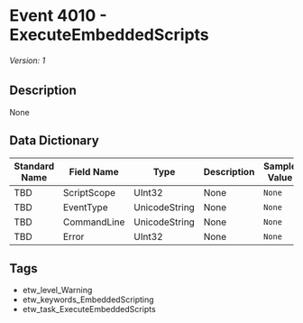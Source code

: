 # Event 4010 - ExecuteEmbeddedScripts
###### Version: 1

## Description
None

## Data Dictionary
|Standard Name|Field Name|Type|Description|Sample Value|
|---|---|---|---|---|
|TBD|ScriptScope|UInt32|None|`None`|
|TBD|EventType|UnicodeString|None|`None`|
|TBD|CommandLine|UnicodeString|None|`None`|
|TBD|Error|UInt32|None|`None`|

## Tags
* etw_level_Warning
* etw_keywords_EmbeddedScripting
* etw_task_ExecuteEmbeddedScripts